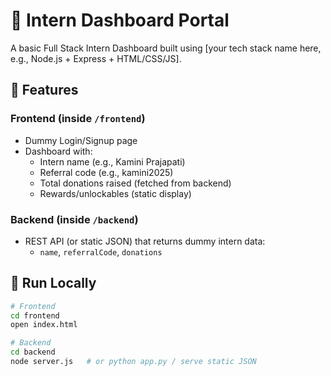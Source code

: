 # 🌟 Intern Dashboard Portal

A basic Full Stack Intern Dashboard built using [your tech stack name here, e.g., Node.js + Express + HTML/CSS/JS].

## 🔗 Features

### Frontend (inside `/frontend`)
- Dummy Login/Signup page
- Dashboard with:
  - Intern name (e.g., Kamini Prajapati)
  - Referral code (e.g., kamini2025)
  - Total donations raised (fetched from backend)
  - Rewards/unlockables (static display)

### Backend (inside `/backend`)
- REST API (or static JSON) that returns dummy intern data:
  - `name`, `referralCode`, `donations`

## 🚀 Run Locally

```bash
# Frontend
cd frontend
open index.html

# Backend
cd backend
node server.js   # or python app.py / serve static JSON
